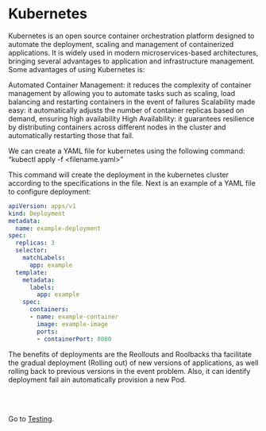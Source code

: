 # Kubernetes

Kubernetes is an open source container orchestration platform designed to automate the deployment, scaling and management of containerized applications. It is widely used in modern microservices-based architectures, bringing several advantages to application and infrastructure management. Some advantages of using Kubernetes is:

Automated Container Management: it reduces the complexity of container management by allowing you to automate tasks such as scaling, load balancing and restarting containers in the event of failures
Scalability made easy: it automatically adjusts the number of container replicas based on demand, ensuring high availability
High Availability: it guarantees resilience by distributing containers across different nodes in the cluster and automatically restarting those that fail.

We  can create a YAML file for kubernetes using the following command:
“kubectl apply -f <filename.yaml>”

This command will create the deployment in the kubernetes cluster according to the specifications in the file. Next is an example of a YAML file to configure deployment:

```yaml
apiVersion: apps/v1
kind: Deployment
metadata:
  name: example-deployment
spec:
  replicas: 3
  selector:
    matchLabels:
      app: example
  template:
    metadata:
      labels:
        app: example
    spec:
      containers:
      - name: example-container
        image: example-image
        ports:
        - containerPort: 8080

```

The benefits of deployments are the Reollouts and Roolbacks tha facilitate the gradual deployment (Rolling out) of new versions of applications, as well rolling back to previous versions in the event problem. Also, it can identify deployment fail ain automatically provision a new Pod.



<br><br>


Go to 
 [Testing](https://github.com/RafaelDaitx/TestMazzaTech/blob/main/tests.md).